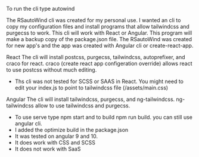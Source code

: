 To run the cli type autowind

The RSautoWind cli was created for my personal use.  I wanted an cli to copy my configuration files and install programs that allow tailwindcss and purgecss to work. This cli will work with React or Angular. This program will make a backup copy of the package.json file.
The RSautoWind was created for new app's and the app was created with Angular cli or create-react-app.

React
The cli will install postcss, purgecss, tailwindcss, autoprefixer, and craco for react. craco (create react app configeration override) allows react to use postcss without much editing.

- Ths cli was not tested for SCSS or SAAS in React.  You might need to edit your index.js to point to tailwindcss file 
(/assets/main.css) 
 
 
Angular
The cli will install tailwindcss, purgecss, and ng-tailwindcss. ng-tailwindcss allow to use tailwindcss and purgecss.
- To use serve type npm start and to build npm run build. you can still use angular cli.
- I added the optimize build in the package.json
- It was tested on angular 9 and 10.
- It does work with CSS and SCSS
- It does not work with SaaS